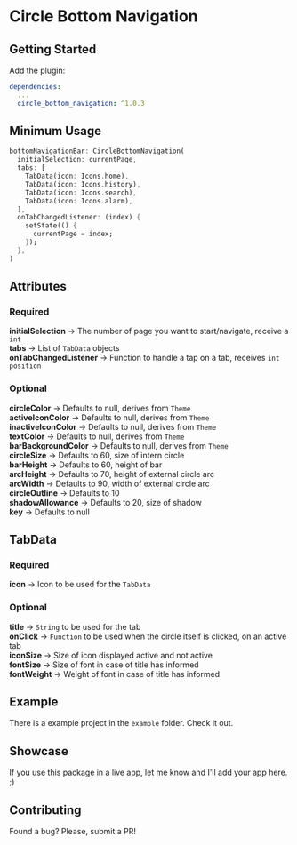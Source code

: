 # Circle Bottom Navigation

## Getting Started
Add the plugin:

```yaml
dependencies:
  ...
  circle_bottom_navigation: ^1.0.3
```

## Minimum Usage
```dart
bottomNavigationBar: CircleBottomNavigation(
  initialSelection: currentPage,
  tabs: [
    TabData(icon: Icons.home),
    TabData(icon: Icons.history),
    TabData(icon: Icons.search),
    TabData(icon: Icons.alarm),
  ],
  onTabChangedListener: (index) {
    setState(() {
      currentPage = index;
    });
  },
)
```

## Attributes
### Required
**initialSelection** -> The number of page you want to start/navigate, receive a `int`<br>
**tabs** -> List of `TabData` objects<br>
**onTabChangedListener** -> Function to handle a tap on a tab, receives `int position`

### Optional
**circleColor** -> Defaults to null, derives from `Theme`<br>
**activeIconColor** -> Defaults to null, derives from `Theme`<br>
**inactiveIconColor** -> Defaults to null, derives from `Theme`<br>
**textColor** -> Defaults to null, derives from `Theme`<br>
**barBackgroundColor** -> Defaults to null, derives from `Theme`<br>
**circleSize** -> Defaults to 60, size of intern circle<br>
**barHeight** -> Defaults to 60, height of bar<br>
**arcHeight** -> Defaults to 70, height of external circle arc<br>
**arcWidth** -> Defaults to 90, width of external circle arc<br>
**circleOutline** -> Defaults to 10<br>
**shadowAllowance** -> Defaults to 20, size of shadow<br>
**key** -> Defaults to null

## TabData
### Required
**icon** -> Icon to be used for the `TabData`<br>

### Optional
**title** -> `String` to be used for the tab<br>
**onClick** -> `Function` to be used when the circle itself is clicked, on an active tab<br>
**iconSize** -> Size of icon displayed active and not active<br>
**fontSize** -> Size of font in case of title has informed<br>
**fontWeight** -> Weight of font in case of title has informed

## Example
There is a example project in the `example` folder. Check it out.

## Showcase
If you use this package in a live app, let me know and I'll add your app here. ;)

## Contributing
Found a bug? Please, submit a PR!
